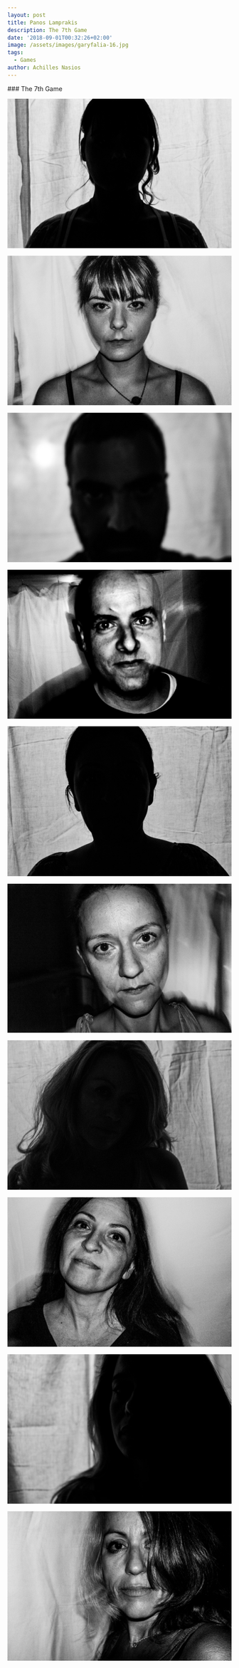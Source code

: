```yaml
---
layout: post
title: Panos Lamprakis
description: The 7th Game
date: '2018-09-01T00:32:26+02:00'
image: /assets/images/garyfalia-16.jpg
tags:
  - Games
author: Achilles Nasios
---
```

\### The 7th Game

![](/assets/images/lamprakisp_g7_01.jpg)

![](/assets/images/lamprakisp_g7_02.jpg)

![](/assets/images/lamprakisp_g7_03.jpg)

![](/assets/images/lamprakisp_g7_04.jpg)

![](/assets/images/lamprakisp_g7_05.jpg)

![](/assets/images/lamprakisp_g7_06.jpg)

![](/assets/images/lamprakisp_g7_07.jpg)

![](/assets/images/lamprakisp_g7_08.jpg)

![](/assets/images/lamprakisp_g7_09.jpg)

![](/assets/images/lamprakisp_g7_10.jpg)
